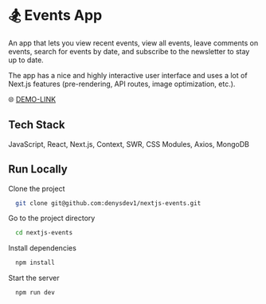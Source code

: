 
# 🏂 Events App

An app that lets you view recent events, view all events, leave comments on events, search for events by date, and subscribe to the newsletter to stay up to date.

The app has a nice and highly interactive user interface and uses a lot of Next.js features (pre-rendering, API routes, image optimization, etc.).

🌐 [DEMO-LINK](https://nextjs-events-denysdev1.vercel.app/)


## Tech Stack

 JavaScript, React, Next.js, Context, SWR, CSS Modules, Axios, MongoDB


## Run Locally

Clone the project

```bash
  git clone git@github.com:denysdev1/nextjs-events.git
```

Go to the project directory

```bash
  cd nextjs-events
```

Install dependencies

```bash
  npm install
```

Start the server

```bash
  npm run dev
```

